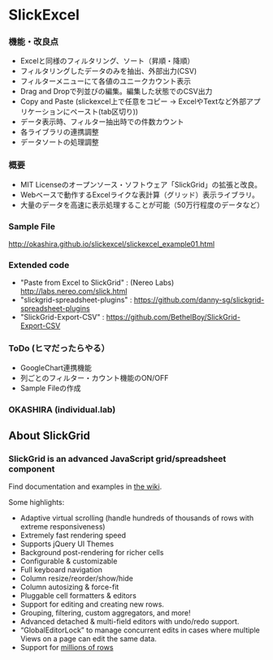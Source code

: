 # SlickExcel 

### 機能・改良点
* Excelと同様のフィルタリング、ソート（昇順・降順）
* フィルタリングしたデータのみを抽出、外部出力(CSV)
* フィルターメニューにて各値のユニークカウント表示
* Drag and Dropで列並びの編集。編集した状態でのCSV出力
* Copy and Paste (slickexcel上で任意をコピー → ExcelやTextなど外部アプリケーションにペースト(tab区切り))
* データ表示時、フィルター抽出時での件数カウント
* 各ライブラリの連携調整
* データソートの処理調整

### 概要
* MIT Licenseのオープンソース・ソフトウェア「SlickGrid」の拡張と改良。
* Webベースで動作するExcelライクな表計算（グリッド）表示ライブラリ。
* 大量のデータを高速に表示処理することが可能（50万行程度のデータなど）

### Sample File
http://okashira.github.io/slickexcel/slickexcel_example01.html

### Extended code
* "Paste from Excel to SlickGrid" : (Nereo Labs) http://labs.nereo.com/slick.html
* "slickgrid-spreadsheet-plugins" : https://github.com/danny-sg/slickgrid-spreadsheet-plugins
* "SlickGrid-Export-CSV" : https://github.com/BethelBoy/SlickGrid-Export-CSV

### ToDo (ヒマだったらやる）
* GoogleChart連携機能
* 列ごとのフィルター・カウント機能のON/OFF
* Sample Fileの作成

### OKASHIRA (individual.lab)

## About SlickGrid

### SlickGrid is an advanced JavaScript grid/spreadsheet component

Find documentation and examples in [the wiki](https://github.com/mleibman/SlickGrid/wiki).

Some highlights:

* Adaptive virtual scrolling (handle hundreds of thousands of rows with extreme responsiveness)
* Extremely fast rendering speed
* Supports jQuery UI Themes
* Background post-rendering for richer cells
* Configurable & customizable
* Full keyboard navigation
* Column resize/reorder/show/hide
* Column autosizing & force-fit
* Pluggable cell formatters & editors
* Support for editing and creating new rows.
* Grouping, filtering, custom aggregators, and more!
* Advanced detached & multi-field editors with undo/redo support.
* “GlobalEditorLock” to manage concurrent edits in cases where multiple Views on a page can edit the same data.
* Support for [millions of rows](http://stackoverflow.com/a/2569488/1269037)
